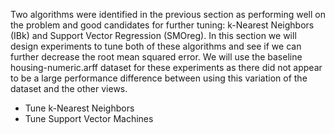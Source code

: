 Two algorithms were identified in the previous section as performing well on the problem and
good candidates for further tuning: k-Nearest Neighbors (IBk) and Support Vector Regression (SMOreg). In this section we will design experiments to tune both of these algorithms
and see if we can further decrease the root mean squared error. We will use the baseline
housing-numeric.arff dataset for these experiments as there did not appear to be a large
performance difference between using this variation of the dataset and the other views.

- Tune k-Nearest Neighbors
- Tune Support Vector Machines
